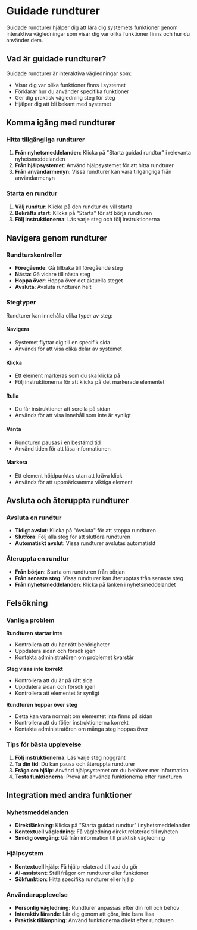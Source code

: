 # Guidade rundturer

Guidade rundturer hjälper dig att lära dig systemets funktioner genom interaktiva vägledningar som visar dig var olika funktioner finns och hur du använder dem.

## Vad är guidade rundturer?

Guidade rundturer är interaktiva vägledningar som:
- Visar dig var olika funktioner finns i systemet
- Förklarar hur du använder specifika funktioner
- Ger dig praktisk vägledning steg för steg
- Hjälper dig att bli bekant med systemet

## Komma igång med rundturer

### Hitta tillgängliga rundturer

1. **Från nyhetsmeddelanden**: Klicka på "Starta guidad rundtur" i relevanta nyhetsmeddelanden
2. **Från hjälpsystemet**: Använd hjälpsystemet för att hitta rundturer
3. **Från användarmenyn**: Vissa rundturer kan vara tillgängliga från användarmenyn

### Starta en rundtur

1. **Välj rundtur**: Klicka på den rundtur du vill starta
2. **Bekräfta start**: Klicka på "Starta" för att börja rundturen
3. **Följ instruktionerna**: Läs varje steg och följ instruktionerna

## Navigera genom rundturer

### Rundturskontroller

- **Föregående**: Gå tillbaka till föregående steg
- **Nästa**: Gå vidare till nästa steg
- **Hoppa över**: Hoppa över det aktuella steget
- **Avsluta**: Avsluta rundturen helt

### Stegtyper

Rundturer kan innehålla olika typer av steg:

#### Navigera
- Systemet flyttar dig till en specifik sida
- Används för att visa olika delar av systemet

#### Klicka
- Ett element markeras som du ska klicka på
- Följ instruktionerna för att klicka på det markerade elementet

#### Rulla
- Du får instruktioner att scrolla på sidan
- Används för att visa innehåll som inte är synligt

#### Vänta
- Rundturen pausas i en bestämd tid
- Använd tiden för att läsa informationen

#### Markera
- Ett element höjdpunktas utan att kräva klick
- Används för att uppmärksamma viktiga element

## Avsluta och återuppta rundturer

### Avsluta en rundtur

- **Tidigt avslut**: Klicka på "Avsluta" för att stoppa rundturen
- **Slutföra**: Följ alla steg för att slutföra rundturen
- **Automatiskt avslut**: Vissa rundturer avslutas automatiskt

### Återuppta en rundtur

- **Från början**: Starta om rundturen från början
- **Från senaste steg**: Vissa rundturer kan återupptas från senaste steg
- **Från nyhetsmeddelanden**: Klicka på länken i nyhetsmeddelandet

## Felsökning

### Vanliga problem

**Rundturen startar inte**
- Kontrollera att du har rätt behörigheter
- Uppdatera sidan och försök igen
- Kontakta administratören om problemet kvarstår

**Steg visas inte korrekt**
- Kontrollera att du är på rätt sida
- Uppdatera sidan och försök igen
- Kontrollera att elementet är synligt

**Rundturen hoppar över steg**
- Detta kan vara normalt om elementet inte finns på sidan
- Kontrollera att du följer instruktionerna korrekt
- Kontakta administratören om många steg hoppas över

### Tips för bästa upplevelse

1. **Följ instruktionerna**: Läs varje steg noggrant
2. **Ta din tid**: Du kan pausa och återuppta rundturer
3. **Fråga om hjälp**: Använd hjälpsystemet om du behöver mer information
4. **Testa funktionerna**: Prova att använda funktionerna efter rundturen

## Integration med andra funktioner

### Nyhetsmeddelanden

- **Direktlänkning**: Klicka på "Starta guidad rundtur" i nyhetsmeddelanden
- **Kontextuell vägledning**: Få vägledning direkt relaterad till nyheten
- **Smidig övergång**: Gå från information till praktisk vägledning

### Hjälpsystem

- **Kontextuell hjälp**: Få hjälp relaterad till vad du gör
- **AI-assistent**: Ställ frågor om rundturer eller funktioner
- **Sökfunktion**: Hitta specifika rundturer eller hjälp

### Användarupplevelse

- **Personlig vägledning**: Rundturer anpassas efter din roll och behov
- **Interaktiv lärande**: Lär dig genom att göra, inte bara läsa
- **Praktisk tillämpning**: Använd funktionerna direkt efter rundturen
